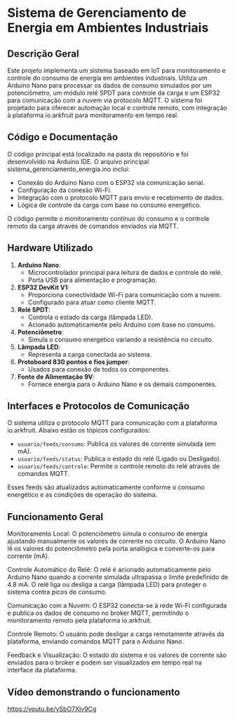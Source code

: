 # Sistema de Gerenciamento de Energia em Ambientes Industriais

## Descrição Geral
Este projeto implementa um sistema baseado em IoT para monitoramento e controle do consumo de energia em ambientes industriais. Utiliza um Arduino Nano para processar os dados de consumo simulados por um potenciômetro, um módulo relé SPDT para controle da carga e um ESP32 para comunicação com a nuvem via protocolo MQTT. O sistema foi projetado para oferecer automação local e controle remoto, com integração à plataforma io.arkfruit para monitoramento em tempo real.

## Código e Documentação
O código principal está localizado na pasta do repositório e foi desenvolvido na Arduino IDE. O arquivo principal sistema_gerenciamento_energia.ino inclui:

   - Conexão do Arduino Nano com o ESP32 via comunicação serial.
   - Configuração da conexão Wi-Fi.
   - Integração com o protocolo MQTT para envio e recebimento de dados.
   - Lógica de controle da carga com base no consumo energético.

O código permite o monitoramento contínuo do consumo e o controle remoto da carga através de comandos enviados via MQTT.

## Hardware Utilizado
1. **Arduino Nano**:
   - Microcontrolador principal para leitura de dados e controle do relé.
   - Porta USB para alimentação e programação.
2. **ESP32 DevKit V1**:
   - Proporciona conectividade Wi-Fi para comunicação com a nuvem.
   - Configurado para atuar como cliente MQTT.
3. **Relé SPDT**:
   - Controla o estado da carga (lâmpada LED).
   - Acionado automaticamente pelo Arduino com base no consumo.
4. **Potenciômetro**:
   - Simula o consumo energético variando a resistência no circuito.
5. **Lâmpada LED**:
   - Representa a carga conectada ao sistema.
6. **Protoboard 830 pontos e fios jumper**:
   - Usados para conexão de todos os componentes.
7. **Fonte de Alimentação 9V**:
   - Fornece energia para o Arduino Nano e os demais componentes.

## Interfaces e Protocolos de Comunicação
O sistema utiliza o protocolo MQTT para comunicação com a plataforma io.arkfruit. Abaixo estão os tópicos configurados:

- `usuario/feeds/consumo`: Publica os valores de corrente simulada (em mA).
- `usuario/feeds/status`: Publica o estado do relé (Ligado ou Desligado).
- `usuario/feeds/controle`: Permite o controle remoto do relé através de comandos MQTT.

Esses feeds são atualizados automaticamente conforme o consumo energético e as condições de operação do sistema.

## Funcionamento Geral
Monitoramento Local:
O potenciômetro simula o consumo de energia ajustando manualmente os valores de corrente no circuito.
O Arduino Nano lê os valores do potenciômetro pela porta analógica e converte-os para corrente (mA).

Controle Automático do Relé:
O relé é acionado automaticamente pelo Arduino Nano quando a corrente simulada ultrapassa o limite predefinido de 4.8 mA.
O relé liga ou desliga a carga (lâmpada LED) para proteger o sistema contra picos de consumo.

Comunicação com a Nuvem:
O ESP32 conecta-se à rede Wi-Fi configurada e publica os dados de consumo no broker MQTT, permitindo o monitoramento remoto pela plataforma io.arkfruit.

Controle Remoto:
O usuário pode desligar a carga remotamente através da plataforma, enviando comandos MQTT para o Arduino Nano.

Feedback e Visualização:
O estado do sistema e os valores de corrente são enviados para o broker e podem ser visualizados em tempo real na interface da plataforma.

## Vídeo demonstrando o funcionamento
https://youtu.be/ySbO7Xlv9Cg